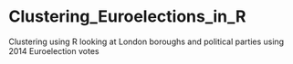 Clustering_Euroelections_in_R
=============================

Clustering using R looking at London boroughs and political parties using 2014 Euroelection votes
